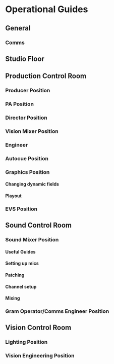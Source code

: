 # Operational Guides

## General

### Comms

## Studio Floor

## Production Control Room

### Producer Position

### PA Position

### Director Position

### Vision Mixer Position

### Engineer

### Autocue Position

### Graphics Position

#### Changing dynamic fields

#### Playout

### EVS Position

## Sound Control Room

### Sound Mixer Position

#### Useful Guides

#### Setting up mics

#### Patching

#### Channel setup

#### Mixing

### Gram Operator/Comms Engineer Position

## Vision Control Room

### Lighting Position

### Vision Engineering Position